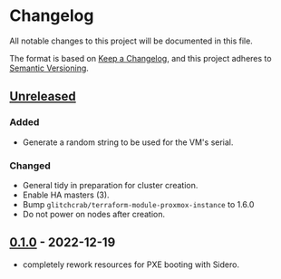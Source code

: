 # Changelog

All notable changes to this project will be documented in this file.

The format is based on [Keep a Changelog](https://keepachangelog.com/en/1.0.0/),
and this project adheres to [Semantic Versioning](https://semver.org/spec/v2.0.0.html).

## [Unreleased]

### Added

- Generate a random string to be used for the VM's serial.

### Changed

- General tidy in preparation for cluster creation.
- Enable HA masters (3).
- Bump `glitchcrab/terraform-module-proxmox-instance` to 1.6.0
- Do not power on nodes after creation.

## [0.1.0] - 2022-12-19

- completely rework resources for PXE booting with Sidero.

[Unreleased]: https://github.com/a7d-corp/homelab-k8s-cluster-room101-a7d-mc/compare/v0.1.0...HEAD
[0.1.0]: https://github.com/a7d-corp/homelab-k8s-cluster-room101-a7d-mc/releases/tag/v0.1.0
